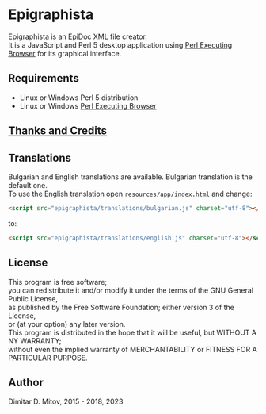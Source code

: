 # Epigraphista

Epigraphista is an [EpiDoc](https://sourceforge.net/p/epidoc/wiki/Home/) XML file creator.  
It is a JavaScript and Perl 5 desktop application using [Perl Executing Browser](https://github.com/ddmitov/perl-executing-browser) for its graphical interface.

## Requirements

* Linux or Windows Perl 5 distribution
* Linux or Windows [Perl Executing Browser](https://github.com/ddmitov/perl-executing-browser)

## [Thanks and Credits](CREDITS.md)

## Translations

Bulgarian and English translations are available. Bulgarian translation is the default one.  
To use the English translation open ```resources/app/index.html``` and change:

```html
<script src="epigraphista/translations/bulgarian.js" charset="utf-8"></script>
```

to:

```html
<script src="epigraphista/translations/english.js" charset="utf-8"></script>
```

## License

This program is free software;  
you can redistribute it and/or modify it under the terms of the GNU General Public License,  
as published by the Free Software Foundation; either version 3 of the License,  
or (at your option) any later version.  
This program is distributed in the hope that it will be useful, but WITHOUT A NY WARRANTY;  
without even the implied warranty of MERCHANTABILITY or FITNESS FOR A PARTICULAR PURPOSE.  

## Author

Dimitar D. Mitov, 2015 - 2018, 2023
